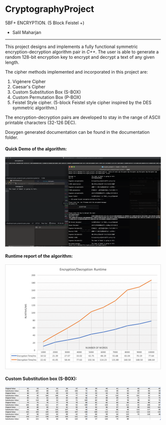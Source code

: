 # CryptographyProject
5BF+ ENCRYPTION. (5 Block Feistel +)
- Salil Maharjan

***

This project designs and implements a fully functional symmetric encryption-decryption algorithm pair in *C++*. 
The user is able to generate a random 128-bit encryption key to encrypt and decrypt a text of any given length. 

The cipher methods implemented and incorporated in this project are:
1. Vigènere Cipher
2. Caesar's Cipher
3. Custom Substitution Box (S-BOX)
4. Custom Permutation Box (P-BOX)
5. Feistel Style cipher. (5-block Feistel style cipher inspired by the DES symmetric algorithm.)

The encryption-decryption pairs are developed to stay in the range of ASCII printable characters (32-126 DEC).

Doxygen generated documentation can be found in the documentation folder.

#### Quick Demo of the algorithm:
![alt text](img/demo.png "Cryptography Algorithm Demo")

#### Runtime report of the algorithm:
![alt text](img/newRuntime.png "Runtime report")

#### Custom Substitution box (S-BOX):
![alt text](img/sbox.png "Custom substitution box S-box")

